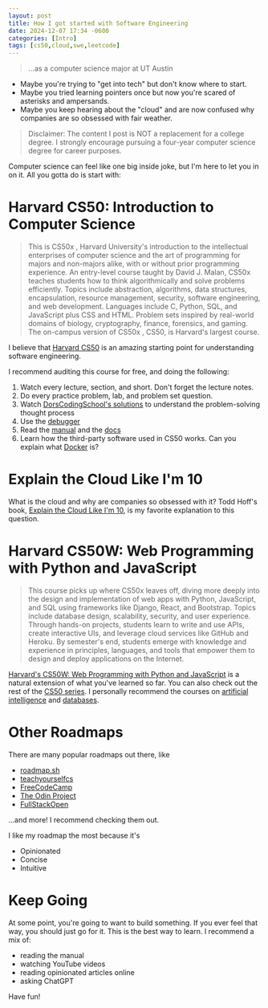```yaml
---
layout: post
title: How I got started with Software Engineering
date: 2024-12-07 17:34 -0600
categories: [Intro]
tags: [cs50,cloud,swe,leetcode]
---
```


> ...as a computer science major at UT Austin

- Maybe you're trying to "get into tech" but don't know where to start.
- Maybe you tried learning pointers once but now you're scared of asterisks and ampersands.
- Maybe you keep hearing about the "cloud" and are now confused why companies are so obsessed with fair weather.

> Disclaimer: The content I post is NOT a replacement for a college degree. I strongly encourage pursuing a four-year computer science degree for career purposes.

Computer science can feel like one big inside joke, but I'm here to let you in on it. All you gotta do is start with:

# Harvard CS50: Introduction to Computer Science

> This is CS50x , Harvard University's introduction to the intellectual enterprises of computer science and the art of programming for majors and non-majors alike, with or without prior programming experience. An entry-level course taught by David J. Malan, CS50x teaches students how to think algorithmically and solve problems efficiently. Topics include abstraction, algorithms, data structures, encapsulation, resource management, security, software engineering, and web development. Languages include C, Python, SQL, and JavaScript plus CSS and HTML. Problem sets inspired by real-world domains of biology, cryptography, finance, forensics, and gaming. The on-campus version of CS50x , CS50, is Harvard's largest course.

I believe that [Harvard CS50](https://pll.harvard.edu/course/cs50-introduction-computer-science) is an amazing starting point for understanding software engineering.

I recommend auditing this course for free, and doing the following:

1. Watch every lecture, section, and short. Don't forget the lecture notes.
2. Do every practice problem, lab, and problem set question.
3. Watch [DorsCodingSchool's solutions](https://www.youtube.com/playlist?list=PLo_wesNOyQTMl3zIvoIVANOqGNL4B2Sg-) to understand the problem-solving thought process
4. Use the [debugger](https://cs50.harvard.edu/x/2023/notes/2/#debugging)
5. Read the [manual](https://manual.cs50.io/) and the [docs](https://cs50.readthedocs.io/)
6. Learn how the third-party software used in CS50 works. Can you explain what [Docker](https://cs50.readthedocs.io/docker/) is?

# Explain the Cloud Like I'm 10

What is the cloud and why are companies so obsessed with it? Todd Hoff's book, [Explain the Cloud Like I'm 10](https://www.amazon.com/dp/B0765C4SNR), is my favorite explanation to this question.

# Harvard CS50W: Web Programming with Python and JavaScript

> This course picks up where CS50x leaves off, diving more deeply into the design and implementation of web apps with Python, JavaScript, and SQL using frameworks like Django, React, and Bootstrap. Topics include database design, scalability, security, and user experience. Through hands-on projects, students learn to write and use APIs, create interactive UIs, and leverage cloud services like GitHub and Heroku. By semester's end, students emerge with knowledge and experience in principles, languages, and tools that empower them to design and deploy applications on the Internet.

[Harvard's CS50W: Web Programming with Python and JavaScript](https://cs50.harvard.edu/web/2020/) is a natural extension of what you've learned so far. You can also check out the rest of the [CS50 series](https://www.edx.org/cs50). I personally recommend the courses on [artificial intelligence](https://www.edx.org/course/cs50s-introduction-to-artificial-intelligence-with-python) and [databases](https://www.edx.org/course/cs50s-introduction-to-databases-with-sql).

# Other Roadmaps

There are many popular roadmaps out there, like

- [roadmap.sh](https://roadmap.sh/computer-science)
- [teachyourselfcs](https://teachyourselfcs.com/)
- [FreeCodeCamp](https://www.freecodecamp.org/learn/)
- [The Odin Project](https://www.theodinproject.com/)
- [FullStackOpen](https://fullstackopen.com/en/)

...and more! I recommend checking them out.

I like my roadmap the most because it's

- Opinionated
- Concise
- Intuitive

# Keep Going

At some point, you're going to want to build something. If you ever feel that way, you should just go for it. This is the best way to learn. I recommend a mix of:

- reading the manual
- watching YouTube videos
- reading opinionated articles online
- asking ChatGPT

Have fun!
